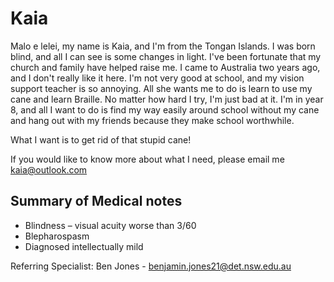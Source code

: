 # Kaia
Malo e lelei, my name is Kaia, and I'm from the Tongan Islands. I was born blind, and all I can see is some changes in light. I've been fortunate that my church and family have helped raise me. I came to Australia two years ago, and I don't really like it here. I'm not very good at school, and my vision support teacher is so annoying. All she wants me to do is learn to use my cane and learn Braille. No matter how hard I try, I'm just bad at it. I'm in year 8, and all I want to do is find my way easily around school without my cane and hang out with my friends because they make school worthwhile.

What I want is to get rid of that stupid cane!

If you would like to know more about what I need, please email me kaia@outlook.com

## Summary of Medical notes
- Blindness – visual acuity worse than 3/60
- Blepharospasm 
- Diagnosed intellectually mild

Referring Specialist: Ben Jones - benjamin.jones21@det.nsw.edu.au
